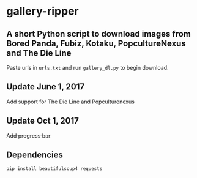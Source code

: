 # gallery-ripper
A short Python script to download images from Bored Panda, Fubiz, Kotaku, PopcultureNexus and The Die Line
----
Paste urls in ```urls.txt``` and run ```gallery_dl.py``` to begin download.

## Update June 1, 2017

Add support for The Die Line and Popculturenexus

## Update Oct 1, 2017

~~Add progress bar~~

## Dependencies

```
pip install beautifulsoup4 requests
```
